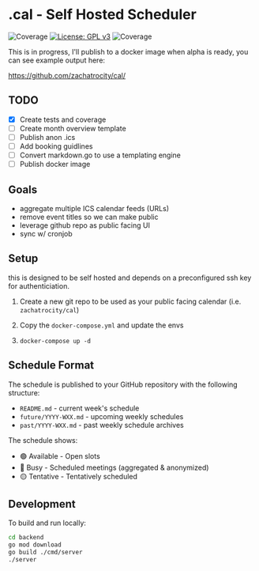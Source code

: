 # .cal - Self Hosted Scheduler
![Coverage](https://img.shields.io/badge/Coverage-1-red)
[![License: GPL v3](https://img.shields.io/badge/License-GPLv3-blue.svg)](https://www.gnu.org/licenses/gpl-3.0)
![Coverage](./coverage.svg)

This is in progress, I'll publish to a docker image when alpha is ready, you can see example output here:

https://github.com/zachatrocity/cal/


## TODO

- [x] Create tests and coverage 
- [ ] Create month overview template
- [ ] Publish anon .ics
- [ ] Add booking guidlines
- [ ] Convert markdown.go to use a templating engine
- [ ] Publish docker image

## Goals

- aggregate multiple ICS calendar feeds (URLs)
- remove event titles so we can make public
- leverage github repo as public facing UI
- sync w/ cronjob

## Setup
this is designed to be self hosted and depends on a preconfigured ssh key for authenticiation.

1. Create a new git repo to be used as your public facing calendar (i.e. `zachatrocity/cal`)

2. Copy the `docker-compose.yml` and update the envs

3. `docker-compose up -d`

## Schedule Format

The schedule is published to your GitHub repository with the following structure:

- `README.md` - current week's schedule
- `future/YYYY-WXX.md` - upcoming weekly schedules
- `past/YYYY-WXX.md` - past weekly schedule archives

The schedule shows:
- 🟢 Available - Open slots
- 🔴 Busy - Scheduled meetings (aggregated & anonymized)
- 🟡 Tentative - Tentatively scheduled

## Development

To build and run locally:

```bash
cd backend
go mod download
go build ./cmd/server
./server
```
